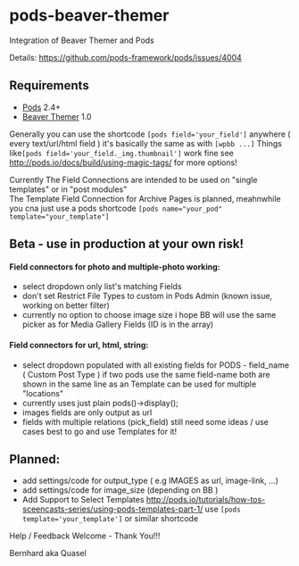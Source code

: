 # pods-beaver-themer
Integration of Beaver Themer and Pods 

Details:
https://github.com/pods-framework/pods/issues/4004

## Requirements

* [Pods](http://pods.io/) 2.4+
* [Beaver Themer](https://www.wpbeaverbuilder.com) 1.0

Generally you can use the shortcode `[pods field='your_field']` anywhere ( every text/url/html field ) it's basically the same as with `[wpbb ...]`
Things like`[pods field='your_field._img.thumbnail']` work fine see http://pods.io/docs/build/using-magic-tags/ for more options!

Currently The Field Connections are intended to be used on "single templates" or in "post modules"  
The Template Field Connection for Archive Pages is planned, meahnwhile you cna just use a pods shortcode `[pods name="your_pod" template="your_template"]`

## Beta - use in production at your own risk!

#### Field connectors for photo and multiple-photo working:
- select dropdown only list's matching Fields 
- don't set Restrict File Types to custom in Pods Admin (known issue, working on better filter)
- currently no option to choose image size i hope BB will use the same picker as for Media Gallery Fields (ID is in the array)


#### Field connectors for url, html, string:
- select dropdown populated with all existing fields for PODS - field_name ( Custom Post Type ) if two pods use the same field-name both are shown in the same line as an Template can be used for multiple "locations"
- currently uses just plain pods()->display();
- images fields are only output as url 
- fields with multiple relations (pick_field) still need some ideas / use cases best to go and use Templates for it!


## Planned:
- add settings/code for output_type ( e.g IMAGES as url, image-link, ...)
- add settings/code for image_size (depending on BB )
- Add Support to Select Templates http://pods.io/tutorials/how-tos-sceencasts-series/using-pods-templates-part-1/  use `[pods template='your_template']` or similar shortcode



Help / Feedback Welcome - Thank You!!!

Bernhard aka Quasel
